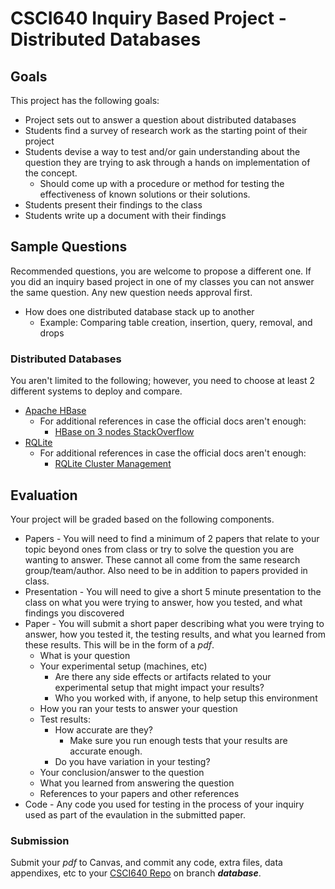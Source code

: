 # CSCI640 Inquiry Based Project - Distributed Databases

## Goals
This project has the following goals:

* Project sets out to answer a question about distributed databases
* Students find a survey of research work as the starting point of their project
* Students devise a way to test and/or gain understanding about the question they are trying to ask through a hands on implementation of the concept.
    * Should come up with a procedure or method for testing the effectiveness of known solutions or their solutions.
* Students present their findings to the class
* Students write up a document with their findings

## Sample Questions

Recommended questions, you are welcome to propose a different one. If you did an inquiry based project in one of my classes you can not answer the same question. Any new question needs approval first.

* How does one distributed database stack up to another
   * Example: Comparing table creation, insertion, query, removal, and drops 


### Distributed Databases

You aren't limited to the following; however, you need to choose at least 2 different systems to deploy and compare.

* [Apache HBase](https://hbase.apache.org/book.html#quickstart_fully_distributed)
    * For additional references in case the official docs aren't enough:
        * [HBase on 3 nodes StackOverflow](https://stackoverflow.com/questions/29397659/hbase-installation-in-three-node-hadoop-cluster)
* [RQLite](https://rqlite.io/docs/quick-start/)
    * For additional references in case the official docs aren't enough:
        * [RQLite Cluster Management](https://github.com/rqlite/rqlite/blob/master/DOC/CLUSTER_MGMT.md)




## Evaluation

Your project will be graded based on the following components.

* Papers - You will need to find a minimum of 2 papers that relate to your topic beyond ones from class or try to solve the question you are wanting to answer. These cannot all come from the same research group/team/author. Also need to be in addition to papers provided in class.
* Presentation - You will need to give a short 5 minute presentation to the class on what you were trying to answer, how you tested, and what findings you discovered
* Paper - You will submit a short paper describing what you were trying to answer, how you tested it, the testing results, and what you learned from these results. This will be in the form of a *pdf*.
    * What is your question
    * Your experimental setup (machines, etc)
        * Are there any side effects or artifacts related to your experimental setup that might impact your results?
        * Who you worked with, if anyone, to help setup this environment
    * How you ran your tests to answer your question
    * Test results:
        * How accurate are they?
            * Make sure you run enough tests that your results are accurate enough.
        * Do you have variation in your testing?
    * Your conclusion/answer to the question
    * What you learned from answering the question
    * References to your papers and other references
* Code - Any code you used for testing in the process of your inquiry used as part of the evaulation in the submitted paper.

### Submission

Submit your *pdf* to Canvas, and commit any code, extra files, data appendixes, etc to your [CSCI640 Repo](https://github.com/CSUChico-CSCI640) on branch ***database***.
